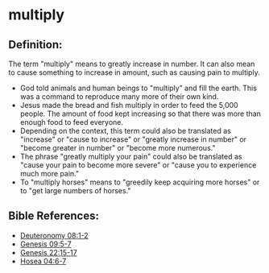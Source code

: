 # multiply #

## Definition: ##

The term "multiply" means to greatly increase in number. It can also mean to cause something to increase in amount, such as causing pain to multiply.

* God told animals and human beings to "multiply" and fill the earth. This was a command to reproduce many more of their own kind.
* Jesus made the bread and fish multiply in order to feed the 5,000 people. The amount of food kept increasing so that there was more than enough food to feed everyone.
* Depending on the context, this term  could also be translated as "increase" or "cause to increase" or "greatly increase in number" or "become greater in number" or "become more numerous."
* The phrase "greatly multiply your pain" could also be translated as "cause your pain to become more severe" or "cause you to experience much more pain."
* To "multiply horses" means to "greedily keep acquiring more horses" or to "get large numbers of horses."

## Bible References: ##

* [Deuteronomy 08:1-2](en/tn/deu/help/08/01)
* [Genesis 09:5-7](en/tn/gen/help/09/05)
* [Genesis 22:15-17](en/tn/gen/help/22/15)
* [Hosea 04:6-7](en/tn/hos/help/04/06)